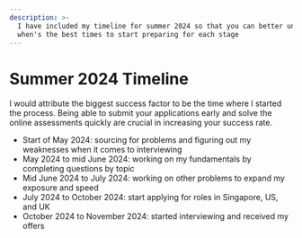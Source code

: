 ```yaml
---
description: >-
  I have included my timeline for summer 2024 so that you can better understand
  when's the best times to start preparing for each stage
---
```


# Summer 2024 Timeline

I would attribute the biggest success factor to be the time where I started the process. Being able to submit your applications early and solve the online assessments quickly are crucial in increasing your success rate.

* Start of May 2024: sourcing for problems and figuring out my weaknesses when it comes to interviewing
* May 2024 to mid June 2024: working on my fundamentals by completing questions by topic
* Mid June 2024 to July 2024: working on other problems to expand my exposure and speed
* July 2024 to October 2024: start applying for roles in Singapore, US, and UK
* October 2024 to November 2024: started interviewing and received my offers
